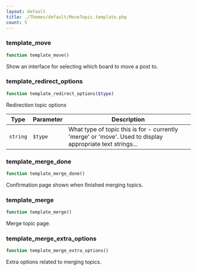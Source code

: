 ```yaml
---
layout: default
title: ./Themes/default/MoveTopic.template.php
count: 5
---
```


### template_move

```php
function template_move()
```
Show an interface for selecting which board to move a post to.



### template_redirect_options

```php
function template_redirect_options($type)
```
Redirection topic options



Type|Parameter|Description
---|---|---
`string`|`$type`|What type of topic this is for - currently 'merge' or 'move'. Used to display appropriate text strings...

### template_merge_done

```php
function template_merge_done()
```
Confirmation page shown when finished merging topics.



### template_merge

```php
function template_merge()
```
Merge topic page.



### template_merge_extra_options

```php
function template_merge_extra_options()
```
Extra options related to merging topics.



